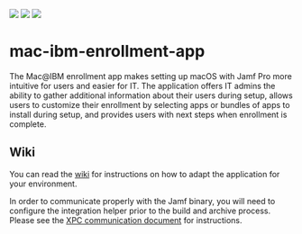 ![](https://img.shields.io/badge/xcode-10.2.1_(10E1001)-00cc99.svg)
![](https://img.shields.io/badge/swift-5.0-00cc99.svg)
![](https://img.shields.io/badge/os-macOS_Mojave-00cc99.svg)

# mac-ibm-enrollment-app
The Mac@IBM enrollment app makes setting up macOS with Jamf Pro more intuitive for users and easier for IT. The application offers IT admins the ability to gather additional information about their users during setup, allows users to customize their enrollment by selecting apps or bundles of apps to install during setup, and provides users with next steps when enrollment is complete.

## Wiki

You can read the [wiki](../../wiki) for instructions on how to adapt the application for your environment.

In order to communicate properly with the Jamf binary, you will need to configure the integration helper prior to the build and archive process. Please see the [XPC communication document](../../wiki/XPC-Communication) for instructions.
